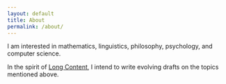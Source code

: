 ```yaml
---
layout: default
title: About
permalink: /about/
---
```


I am interested in mathematics, linguistics, philosophy, psychology, and computer science.

In the spirit of [Long Content](https://www.gwern.net/About#long-content), I intend to write evolving drafts on the topics mentioned above.
